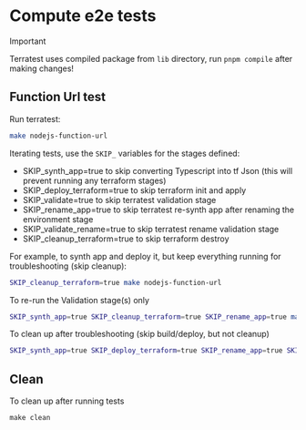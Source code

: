 # Compute e2e tests

> [!IMPORTANT]
> Terratest uses compiled package from `lib` directory, run `pnpm compile` after making changes!

## Function Url test

Run terratest:

```sh
make nodejs-function-url
```

Iterating tests, use the `SKIP_` variables for the stages defined:

- SKIP_synth_app=true to skip converting Typescript into tf Json (this will prevent running any terraform stages)
- SKIP_deploy_terraform=true to skip terraform init and apply
- SKIP_validate=true to skip terratest validation stage
- SKIP_rename_app=true to skip terratest re-synth app after renaming the environment stage
- SKIP_validate_rename=true to skip terratest rename validation stage
- SKIP_cleanup_terraform=true to skip terraform destroy

For example, to synth app and deploy it, but keep everything running for troubleshooting (skip cleanup):

```sh
SKIP_cleanup_terraform=true make nodejs-function-url
```

To re-run the Validation stage(s) only

```sh
SKIP_synth_app=true SKIP_cleanup_terraform=true SKIP_rename_app=true make nodejs-function-url
```

To clean up after troubleshooting (skip build/deploy, but not cleanup)

```sh
SKIP_synth_app=true SKIP_deploy_terraform=true SKIP_rename_app=true SKIP_validate=true SKIP_validate_rename=true make nodejs-function-url
```

## Clean

To clean up after running tests

```console
make clean
```
